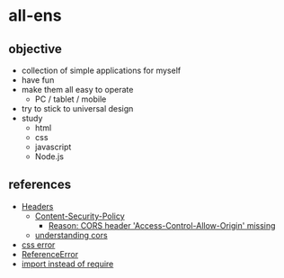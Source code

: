 # all-ens

## objective
- collection of simple applications for myself
- have fun
- make them all easy to operate
  - PC / tablet / mobile
- try to stick to universal design
- study
  - html
  - css
  - javascript
  - Node.js

## references
- [Headers](https://developer.mozilla.org/en-US/docs/Web/API/Headers)
  - [Content-Security-Policy](https://developer.mozilla.org/ja/docs/Web/HTTP/Headers/Content-Security-Policy)
    - [Reason: CORS header 'Access-Control-Allow-Origin' missing](https://developer.mozilla.org/en-US/docs/Web/HTTP/CORS/Errors/CORSMissingAllowOrigin)
  - [understanding cors](https://qiita.com/att55/items/2154a8aad8bf1409db2b)
- [css error](https://qiita.com/baby-0105/items/0356b0af4ab4585d86c4)
- [ReferenceError](https://developer.mozilla.org/en-US/docs/Web/JavaScript/Reference/Errors/Cant_access_lexical_declaration_before_init)
- [import instead of require](https://learn.coderslang.com/0021-nodejs-require-is-not-defined-error/)